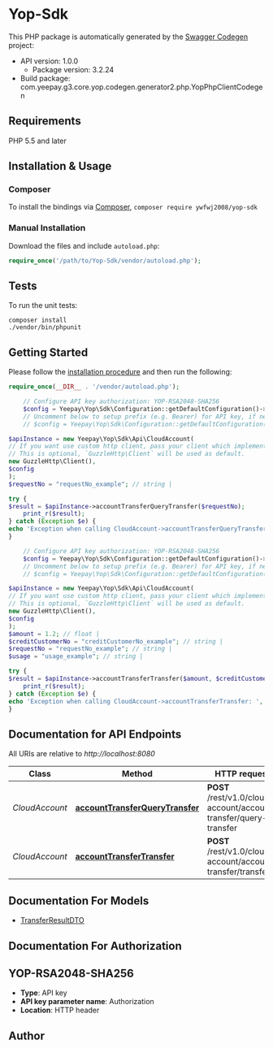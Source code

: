 # Yop-Sdk

This PHP package is automatically generated by the [Swagger Codegen](https://github.com/swagger-api/swagger-codegen) project:

- API version: 1.0.0
    - Package version: 3.2.24
- Build package: com.yeepay.g3.core.yop.codegen.generator2.php.YopPhpClientCodegen

## Requirements

PHP 5.5 and later

## Installation & Usage
### Composer

To install the bindings via [Composer](http://getcomposer.org/), `composer require ywfwj2008/yop-sdk`

### Manual Installation

Download the files and include `autoload.php`:

```php
require_once('/path/to/Yop-Sdk/vendor/autoload.php');
```

## Tests

To run the unit tests:

```
composer install
./vendor/bin/phpunit
```

## Getting Started

Please follow the [installation procedure](#installation--usage) and then run the following:

```php
require_once(__DIR__ . '/vendor/autoload.php');

    // Configure API key authorization: YOP-RSA2048-SHA256
    $config = Yeepay\Yop\Sdk\Configuration::getDefaultConfiguration()->setApiKey('Authorization', 'YOUR_API_KEY');
    // Uncomment below to setup prefix (e.g. Bearer) for API key, if needed
    // $config = Yeepay\Yop\Sdk\Configuration::getDefaultConfiguration()->setApiKeyPrefix('Authorization', 'Bearer');

$apiInstance = new Yeepay\Yop\Sdk\Api\CloudAccount(
// If you want use custom http client, pass your client which implements `GuzzleHttp\ClientInterface`.
// This is optional, `GuzzleHttp\Client` will be used as default.
new GuzzleHttp\Client(),
$config
);
$requestNo = "requestNo_example"; // string | 

try {
$result = $apiInstance->accountTransferQueryTransfer($requestNo);
    print_r($result);
} catch (Exception $e) {
echo 'Exception when calling CloudAccount->accountTransferQueryTransfer: ', $e->getMessage(), PHP_EOL;
}

    // Configure API key authorization: YOP-RSA2048-SHA256
    $config = Yeepay\Yop\Sdk\Configuration::getDefaultConfiguration()->setApiKey('Authorization', 'YOUR_API_KEY');
    // Uncomment below to setup prefix (e.g. Bearer) for API key, if needed
    // $config = Yeepay\Yop\Sdk\Configuration::getDefaultConfiguration()->setApiKeyPrefix('Authorization', 'Bearer');

$apiInstance = new Yeepay\Yop\Sdk\Api\CloudAccount(
// If you want use custom http client, pass your client which implements `GuzzleHttp\ClientInterface`.
// This is optional, `GuzzleHttp\Client` will be used as default.
new GuzzleHttp\Client(),
$config
);
$amount = 1.2; // float | 
$creditCustomerNo = "creditCustomerNo_example"; // string | 
$requestNo = "requestNo_example"; // string | 
$usage = "usage_example"; // string | 

try {
$result = $apiInstance->accountTransferTransfer($amount, $creditCustomerNo, $requestNo, $usage);
    print_r($result);
} catch (Exception $e) {
echo 'Exception when calling CloudAccount->accountTransferTransfer: ', $e->getMessage(), PHP_EOL;
}
```

## Documentation for API Endpoints

All URIs are relative to *http://localhost:8080*

Class | Method | HTTP request | Description
------------ | ------------- | ------------- | -------------
*CloudAccount* | [**accountTransferQueryTransfer**](docs/Api/CloudAccount.md#accounttransferquerytransfer) | **POST** /rest/v1.0/cloud-account/account-transfer/query-transfer | 公对公转账查询
*CloudAccount* | [**accountTransferTransfer**](docs/Api/CloudAccount.md#accounttransfertransfer) | **POST** /rest/v1.0/cloud-account/account-transfer/transfer | 公对公转账


## Documentation For Models

 - [TransferResultDTO](docs/Model/TransferResultDTO.md)


## Documentation For Authorization


## YOP-RSA2048-SHA256

- **Type**: API key
- **API key parameter name**: Authorization
- **Location**: HTTP header


## Author





